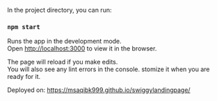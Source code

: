 In the project directory, you can run:

### `npm start`

Runs the app in the development mode.\
Open [http://localhost:3000](http://localhost:3000) to view it in the browser.

The page will reload if you make edits.\
You will also see any lint errors in the console.
stomize it when you are ready for it.

Deployed on: https://msaqibk999.github.io/swiggylandingpage/
